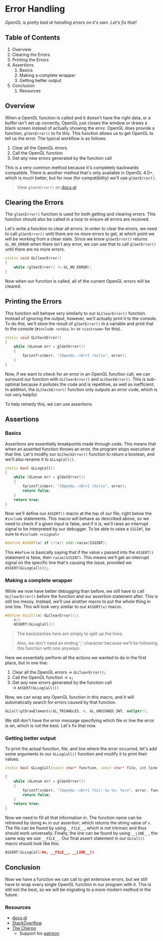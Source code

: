 # Error Handling

*OpenGL is pretty bad at handling errors on it's own. Let's fix that!*

## Table of Contents

1.  Overview
2.  Clearing the Errors
3.  Printing the Errors
4.  Assertions
    1.  Basics
    2.  Making a complete wrapper
    3.  Getting better output
5.  Conclusion
    1.  Resources

## Overview

When a OpenGL function is called and it doesn't have the right data, or a buffer isn't set up correctly, OpenGL just closes the window or draws a black screen instead of actually showing the error. OpenGL does provide a function, `glGetError()` to fix this. This function allows us to get OpenGL to tell us the error. The typical workflow is as follows:

1.  Clear all the OpenGL errors
2.  Call the OpenGL function
3.  Get any new errors generated by the function call

This is a very common method because it's completely backwards compatible. There is another method that's only available in OpenGL 4.0+, which is much better, but for now (for compatibility) we'll use `glGetError()`.

>   View `glGetError()` on [docs.gl](http://docs.gl/gl4/glGetError)

## Clearing the Errors

The `glGetError()` function is used for both getting and clearing errors. This function should also be called in a loop to ensure all errors are received.

Let's write a function to clear all errors. In order to clear the errors, we need to call `glGetError()` until there are no more errors to get, at which point we will be working from a clean slate. Since we know `glGetError()` returns `GL_NO_ERROR` when there isn't any error, we can use that to call `glGetError()` until there are no more errors.

```c++
static void GLClearError()
{
    while (glGetError() != GL_NO_ERROR);
}
```

Now when our function is called, all of the current OpenGL errors will be cleared.

## Printing the Errors

This function will behave very similarly to our `GLClearError()` function. Instead of ignoring the output, however, we'll actually print it to the console. To do this, we'll store the result of `glGetError()` in a variable and print that to the console (`#include <stdio.h>` or `<iostream>` for this).

```c++
static void GLCheckError()
{
    while (GLenum err = glGetError())
    {
        fprintf(stderr, "[OpenGL-->Err] (%s)\n", error);
    }
}
```

Now, if we want to check for an error in an OpenGL function call, we can surround our function with `GLClearError()` and `GLCheckError()`. This is sub-optimal because it pollutes the code and is repetitive, as well as inefficient. In addition, the `GLCheckError()` function only outputs an error code, which is not very helpful.

To help remedy this, we can use assertions.

## Assertions

### Basics

Assertions are essentially breakpoints made through code. This means that when an asserted function throws an error, the program stops execution at that line. Let's modify our `GLCheckError()` function to return a boolean, and we'll also rename it to `GLLogCall()`.

```c++
static bool GLLogCall()
{
    while (GLenum err = glGetError())
    {
        fprintf(stderr, "[OpenGL-->Err] (%s)\n", error);
        return false;
    }
    return true;
}
```

Now we'll define our `ASSERT()` macro at the top of our file, right below the `#include` statements. This macro will behave as described above, so we need to check if a given input is false, and if it is, we'll raise an interrupt signal to be interpreted by our debugger. To be able to raise a `SIGINT`, be sure to `#include <csignal>`

```c++
#define ASSERT(x) if (!(x)) std::raise(SIGINT);
```

This `#define` is basically saying that if the value `x` passed into the `ASSERT()` statement is false, then `raise(SIGINT)`. This means we'll get an interrupt signal on the specific line that's causing the issue, provided we `ASSERT(GLLogCall());`.

### Making a complete wrapper

While we now have better debugging than before, we still have to call `GLClearError()` before the function and our assertion statement after. This is still too messy. Instead, we'll use another macro to put the whole thing in one line. This will look very similar to our `ASSERT(x)` macro.

```c++
#define GLCall(x) GLClearError();\
	x;\
	ASSERT(GLLogCall())
```

>   The backslashes here are simply to split up the lines.
>
>   Also, we don't need an ending ';' character because we'll be following this function with one anyways.

Here we essentially perform all the actions we wanted to do in the first place, but in one line:

1.  Clear all the OpenGL errors &rightarrow; `GLClearError();`
2.  Call the OpenGL function &rightarrow; `x;`
3.  Get any new errors generated by the function call &rightarrow; `ASSERT(GLLogCall())`

Now, we can wrap any OpenGL function in this macro, and it will automatically search for errors caused by that function.

```c++
GLCall(glDrawElements(GL_TRIANGLES, 6, GL_UNSIGNED_INT, nullptr));
```

We still don't have the error message specifying which file or line the error is on, which is not the best. Let's fix that now.

### Getting better output

To print the actual function, file, and line where the error occurred, let's add some arguments to our `GLLogCall()` function and modify it to print their values.

```c++
static bool GLLogCall(const char* function, const char* file, int line)

{
    while (GLenum err = glGetError())
    {
        fprintf(stderr, "[OpenGL-->Err] (%s): %s %s: %s\n", error, function, file, line);
        return false;
    }
    return true;
}
```

Now we need to fill all that information in. The function name can be retrieved by doing `#x` in our assertion, which returns the string value of `x`. The file can be found by using `__FILE__`, which is *not* intrinsic and thus should work universally. Finally, the line can be found by using `__LINE__`, the same way we use `__FILE__`. Our final assert statement in our `GLCall()` macro should look like this:

```c++
ASSERT(GLLogCall(#x, __FILE__, __LINE__))
```

## Conclusion

Now we have a function we can call to get extensive errors, but we still have to wrap every single OpenGL function in our program with it. This is still not the best, so we will be migrating to a more modern method in the future.

### Resources

-   [docs.gl](http://docs.gl/)
-   [StackOverflow](https://stackoverflow.com/questions/4326414/set-breakpoint-in-c-or-c-code-programmatically-for-gdb-on-linux)
-   [The Cherno](https://www.youtube.com/watch?v=FBbPWSOQ0-w&list=PLlrATfBNZ98foTJPJ_Ev03o2oq3-GGOS2&index=11&t=0s)
    -   Support his [patreon](https://patreon.com/thecherno)